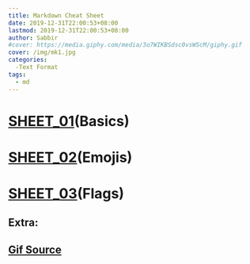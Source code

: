 ```yaml
---
title: Markdown Cheat Sheet
date: 2019-12-31T22:00:53+08:00
lastmod: 2019-12-31T22:00:53+08:00
author: Sabbir
#cover: https://media.giphy.com/media/3o7WIKBSdsc0vsWScM/giphy.gif
cover: /img/mk1.jpg
categories:
  -Text Format
tags:
  - md
---
```


# [SHEET_01](http://p.ip.fi/Tf5U)(Basics)
# [SHEET_02](http://p.ip.fi/3Ot6)(Emojis)
# [SHEET_03](http://p.ip.fi/1IYc)(Flags)


## Extra:
## [Gif Source](https://giphy.com/)
